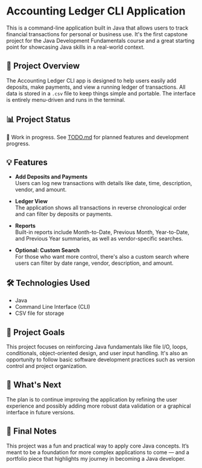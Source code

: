 # Accounting Ledger CLI Application

This is a command-line application built in Java that allows users to track financial transactions for personal or business use. It's the first capstone project for the Java Development Fundamentals course and a great starting point for showcasing Java skills in a real-world context.

## 📌 Project Overview

The Accounting Ledger CLI app is designed to help users easily add deposits, make payments, and view a running ledger of transactions. All data is stored in a `.csv` file to keep things simple and portable. The interface is entirely menu-driven and runs in the terminal.

## 📊 Project Status

🚧 Work in progress. See [TODO.md](TODO.md) for planned features and development progress.

## 💡 Features

- **Add Deposits and Payments**  
  Users can log new transactions with details like date, time, description, vendor, and amount.

- **Ledger View**  
  The application shows all transactions in reverse chronological order and can filter by deposits or payments.

- **Reports**  
  Built-in reports include Month-to-Date, Previous Month, Year-to-Date, and Previous Year summaries, as well as vendor-specific searches.

- **Optional: Custom Search**  
  For those who want more control, there's also a custom search where users can filter by date range, vendor, description, and amount.

## 🛠️ Technologies Used

- Java
- Command Line Interface (CLI)
- CSV file for storage

## 🚀 Project Goals

This project focuses on reinforcing Java fundamentals like file I/O, loops, conditionals, object-oriented design, and user input handling. It's also an opportunity to follow basic software development practices such as version control and project organization.

## 🎯 What's Next

The plan is to continue improving the application by refining the user experience and possibly adding more robust data validation or a graphical interface in future versions.

## 🙌 Final Notes

This project was a fun and practical way to apply core Java concepts. It’s meant to be a foundation for more complex applications to come — and a portfolio piece that highlights my journey in becoming a Java developer.
